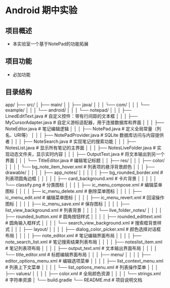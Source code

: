# Android 期中实验

## 项目概述

  * 本实验室一个基于NotePad的功能拓展 

## 项目功能

 * 必加功能

## 目录结构

app/
├── src/
│   ├── main/
│   │   ├── java/
│   │   │   └── com/
│   │   │       └── example/
│   │   │           └── android/
│   │   │               └── notepad/
│   │   │                   ├── LinedEditText.java       # 自定义控件：带有行间距的文本框
│   │   │                   ├── MyCursorAdapter.java     # 自定义游标适配器，用于连接数据库和界面
│   │   │                   ├── NoteEditor.java          # 笔记编辑逻辑
│   │   │                   ├── NotePad.java             # 定义全局常量（列名、URI等）
│   │   │                   ├── NotePadProvider.java     # SQLite 数据库访问与内容提供者
│   │   │                   ├── NoteSearch.java          # 实现笔记的搜索功能
│   │   │                   ├── NotesList.java           # 显示所有笔记的主界面
│   │   │                   ├── NotesLiveFolder.java     # 实现动态文件夹，显示实时内容
│   │   │                   ├── OutputText.java          # 将文本输出到另一个界面
│   │   │                   └── TitleEditor.java         # 编辑笔记标题
│   │   ├── res/
│   │   │   ├── color/
│   │   │   │   └── bg_note_item_hover.xml               # 列表项的悬浮背景颜色
│   │   │   ├── drawable/
│   │   │   │   ├── app_notes/
│   │   │   │   │   ├── bg_rounded_border.xml            # 列表项圆角边框
│   │   │   │   │   ├── card_background.xml              # 卡片背景
│   │   │   │   │   └── classify.png                     # 分类图标
│   │   │   │   ├── ic_menu_compose.xml                  # 编辑菜单图标
│   │   │   │   ├── ic_menu_delete.xml                   # 删除菜单图标
│   │   │   │   ├── ic_menu_edit.xml                     # 编辑菜单图标
│   │   │   │   ├── ic_menu_revert.xml                   # 回滚操作图标
│   │   │   │   ├── ic_menu_save.xml                     # 保存图标
│   │   │   │   ├── list_view_background.xml             # 列表背景
│   │   │   │   └── live_folder_notes/
│   │   │   │       ├── rounded_button.xml               # 圆角按钮样式
│   │   │   │       ├── rounded_edittext.xml             # 圆角输入框样式
│   │   │   │       └── search_view_background.xml       # 搜索框背景样式
│   │   │   ├── layout/
│   │   │   │   ├── dialog_color_picker.xml              # 颜色选择对话框布局
│   │   │   │   ├── note_editor.xml                      # 笔记编辑界面布局
│   │   │   │   ├── note_search_list.xml                 # 笔记搜索结果列表布局
│   │   │   │   ├── noteslist_item.xml                   # 笔记列表项布局
│   │   │   │   ├── output_text.xml                      # 文本输出界面布局
│   │   │   │   └── title_editor.xml                     # 标题编辑界面布局
│   │   │   ├── menu/
│   │   │   │   ├── editor_options_menu.xml              # 编辑选项菜单
│   │   │   │   ├── list_context_menu.xml                # 列表上下文菜单
│   │   │   │   └── list_options_menu.xml                # 列表操作菜单
│   │   │   ├── values/
│   │   │   │   ├── color.xml                            # 全局颜色资源
│   │   │   │   └── strings.xml                          # 字符串资源
│   └── build.gradle
└── README.md                                            # 项目说明文档
